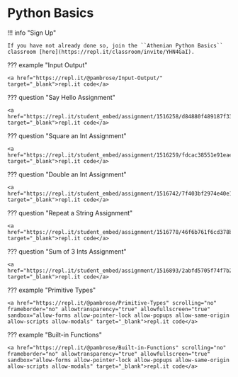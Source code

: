# Python Basics 

!!! info "Sign Up"

    If you have not already done so, join the ``Athenian Python Basics`` classroom [here](https://repl.it/classroom/invite/YHN4GaI).


??? example "Input Output" 

    <a href="https://repl.it/@pambrose/Input-Output/" target="_blank">repl.it code</a>

??? question "Say Hello Assignment"

    <a href="https://repl.it/student_embed/assignment/1516258/d84880f489187f330ebd2931d7393a14" target="_blank">repl.it code</a>
    
??? question "Square an Int Assignment"

    <a href="https://repl.it/student_embed/assignment/1516259/fdcac38551e91eae145ab156c406e7a5" target="_blank">repl.it code</a>

??? question "Double an Int Assignment"

    <a href="https://repl.it/student_embed/assignment/1516742/7f403bf2974e40e118ebec7740b9a30b" target="_blank">repl.it code</a>

??? question "Repeat a String Assignment"

    <a href="https://repl.it/student_embed/assignment/1516778/46f6b761f6cd378b9a6d2cc4899bb043" target="_blank">repl.it code</a>

??? question "Sum of 3 Ints Assignment"

    <a href="https://repl.it/student_embed/assignment/1516893/2abfd5705f74f7b27f2ad8ec5fed4583" target="_blank">repl.it code</a>

??? example "Primitive Types"

    <a href="https://repl.it/@pambrose/Primitive-Types" scrolling="no" frameborder="no" allowtransparency="true" allowfullscreen="true" sandbox="allow-forms allow-pointer-lock allow-popups allow-same-origin allow-scripts allow-modals" target="_blank">repl.it code</a>
    
??? example "Built-in Functions"

    <a href="https://repl.it/@pambrose/Built-in-Functions" scrolling="no" frameborder="no" allowtransparency="true" allowfullscreen="true" sandbox="allow-forms allow-pointer-lock allow-popups allow-same-origin allow-scripts allow-modals" target="_blank">repl.it code</a>
    